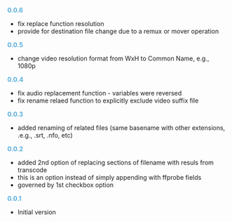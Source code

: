 
**<span style="color:#56adda">0.0.6</span>**
- fix replace function resolution
- provide for destination file change due to a remux or mover operation

**<span style="color:#56adda">0.0.5</span>**
- change video resolution format from WxH to Common Name, e.g., 1080p

**<span style="color:#56adda">0.0.4</span>**
- fix audio replacement function - variables were reversed
- fix rename relaed function to explicitly exclude video suffix file

**<span style="color:#56adda">0.0.3</span>**
- added renaming of related files (same basename with other extensions, .e.g., .srt, .nfo, etc)

**<span style="color:#56adda">0.0.2</span>**
- added 2nd option of replacing sections of filename with resuls from transcode
- this is an option instead of simply appending with ffprobe fields
- governed by 1st checkbox option

**<span style="color:#56adda">0.0.1</span>**
- Initial version
